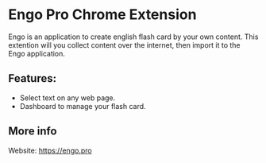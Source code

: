 # Engo Pro Chrome Extension

Engo is an application to create english flash card by your own content.
This extention will you collect content over the internet, then import it to the Engo application.

## Features: 
- Select text on any web page.
- Dashboard to manage your flash card.

## More info
Website: https://engo.pro
